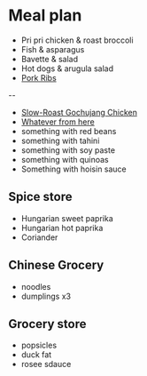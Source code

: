 # Meal plan

- Pri pri chicken & roast broccoli
- Fish & asparagus
- Bavette & salad
- Hot dogs & arugula salad
- [Pork Ribs](https://www.bonappetit.com/recipe/five-spice-pork-ribs)

--

- [Slow-Roast Gochujang Chicken](https://www.bonappetit.com/recipe/slow-roast-gochujang-chicken)
- [Whatever from here](https://www.bonappetit.com/story/yia-vang-hmong-cuisine)
- something with red beans
- something with tahini
- something with soy paste
- something with quinoas
- Something with hoisin sauce

## Spice store

- Hungarian sweet paprika
- Hungarian hot paprika
- Coriander

## Chinese Grocery

- noodles
- dumplings x3

## Grocery store

- popsicles
- duck fat
- rosee sdauce

